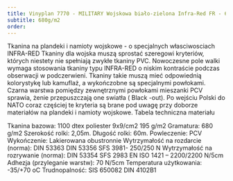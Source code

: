 ```yaml
---
title: Vinyplan 7770 - MILITARY Wojskowa biało-zielona Infra-Red FR - 680g
subtitle: 680g/m2
order: 
---
```

 Tkanina na plandeki i namioty wojskowe - o specjalnych własciwosciach INFRA-RED
Tkaniny dla wojska muszą sprostać szeregowi kryteriów, których niestety nie spełniają zwykłe tkaniny PVC. Nowoczesne pole walki wymaga stosowania tkaniny typu INFRA-RED o niskim kontraście podczas obserwacji w podczerwieni. Tkaniny takie muszą mieć odpowiednią kolorystykę lub kamuflaż, a wykończobne są specjalnymi powłokami. Czarna warstwa pomiędzy zewnętrznymi powłokami mieszanki PCV sprawia, żenie przepuszczają one swiatła ( Black -out). Po wejściu Polski do NATO coraz częściej te kryteria są brane pod uwagę przy doborze materiałów na plandeki i namioty wojskowe.
Tabela techniczna materiału 


Tkanina bazowa:
1100 dtex poliester
9x9/cm2
195 g/m2
Gramatura:
680 g/m2
Szerokość rolki:
2,05m.
Długość rolki:
60m.
Powleczenie:
PCV
Wykończenie:
Lakierowana obustronnie
Wytrzymałość na rozdarcie (norma):
DIN 53363
DIN 53356
SFS 3981- 250/250 N
Wytrzymałość na rozrywanie (norma):
DIN 53354
SFS 2983
EN ISO 1421 – 2200/2200 N/5cm
Adhezja (przyleganie warstw):
70 N/5cm
Temperatura użytkowania:
-35/+70 oC
Trudnopalność:
SIS 650082
DIN 4102B1